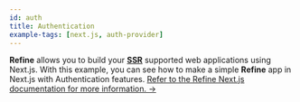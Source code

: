 ```yaml
---
id: auth
title: Authentication
example-tags: [next.js, auth-provider]
---
```


**Refine** allows you to build your [**SSR**](https://nextjs.org/docs/basic-features/pages#server-side-rendering) supported web applications using Next.js. With this example, you can see how to make a simple **Refine** app in Next.js with Authentication features.
[Refer to the Refine Next.js documentation for more information. →](/docs/packages/list-of-packages)

<CodeSandboxExample path="with-nextjs-auth" />
